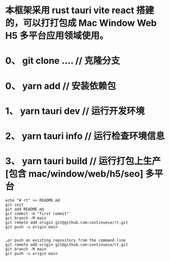 # 本框架采用 rust tauri vite react 搭建的，可以打打包成 Mac Window Web H5 多平台应用领域使用。
# 0、 git clone ....    // 克隆分支
# 0、 yarn add          // 安装依赖包
# 1、 yarn tauri dev    // 运行开发环境
# 2、 yarn tauri info   // 运行检查环境信息
# 3、 yarn tauri build  // 运行打包上生产[包含 mac/window/web/h5/seo] 多平台
```
echo "# rt" >> README.md
git init
git add README.md
git commit -m "first commit"
git branch -M main
git remote add origin git@github.com:continuesa/rt.git
git push -u origin main


…or push an existing repository from the command line
git remote add origin git@github.com:continuesa/rt.git
git branch -M main
git push -u origin main
```